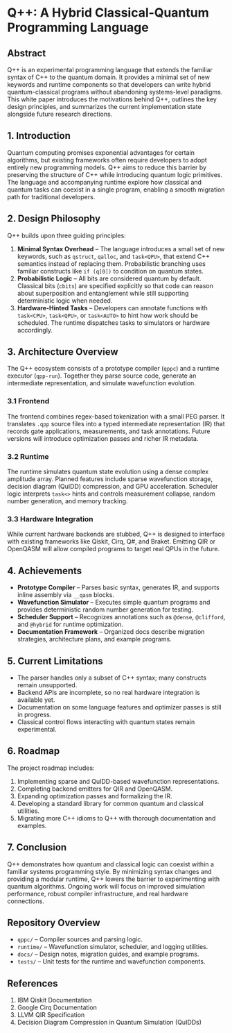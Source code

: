 # Q++: A Hybrid Classical-Quantum Programming Language

## Abstract

Q++ is an experimental programming language that extends the familiar syntax of C++ to the quantum domain. It provides a minimal set of new keywords and runtime components so that developers can write hybrid quantum-classical programs without abandoning systems-level paradigms. This white paper introduces the motivations behind Q++, outlines the key design principles, and summarizes the current implementation state alongside future research directions.

## 1. Introduction

Quantum computing promises exponential advantages for certain algorithms, but existing frameworks often require developers to adopt entirely new programming models. Q++ aims to reduce this barrier by preserving the structure of C++ while introducing quantum logic primitives. The language and accompanying runtime explore how classical and quantum tasks can coexist in a single program, enabling a smooth migration path for traditional developers.

## 2. Design Philosophy

Q++ builds upon three guiding principles:

1. **Minimal Syntax Overhead** – The language introduces a small set of new keywords, such as `qstruct`, `qalloc`, and `task<QPU>`, that extend C++ semantics instead of replacing them. Probabilistic branching uses familiar constructs like `if (q[0])` to condition on quantum states.
2. **Probabilistic Logic** – All bits are considered quantum by default. Classical bits (`cbits`) are specified explicitly so that code can reason about superposition and entanglement while still supporting deterministic logic when needed.
3. **Hardware-Hinted Tasks** – Developers can annotate functions with `task<CPU>`, `task<QPU>`, or `task<AUTO>` to hint how work should be scheduled. The runtime dispatches tasks to simulators or hardware accordingly.

## 3. Architecture Overview

The Q++ ecosystem consists of a prototype compiler (`qppc`) and a runtime executor (`qpp-run`). Together they parse source code, generate an intermediate representation, and simulate wavefunction evolution.

### 3.1 Frontend

The frontend combines regex-based tokenization with a small PEG parser. It translates `.qpp` source files into a typed intermediate representation (IR) that records gate applications, measurements, and task annotations. Future versions will introduce optimization passes and richer IR metadata.

### 3.2 Runtime

The runtime simulates quantum state evolution using a dense complex amplitude array. Planned features include sparse wavefunction storage, decision diagram (QuIDD) compression, and GPU acceleration. Scheduler logic interprets `task<>` hints and controls measurement collapse, random number generation, and memory tracking.

### 3.3 Hardware Integration

While current hardware backends are stubbed, Q++ is designed to interface with existing frameworks like Qiskit, Cirq, Q#, and Braket. Emitting QIR or OpenQASM will allow compiled programs to target real QPUs in the future.

## 4. Achievements

- **Prototype Compiler** – Parses basic syntax, generates IR, and supports inline assembly via `__qasm` blocks.
- **Wavefunction Simulator** – Executes simple quantum programs and provides deterministic random number generation for testing.
- **Scheduler Support** – Recognizes annotations such as `@dense`, `@clifford`, and `@hybrid` for runtime optimization.
- **Documentation Framework** – Organized docs describe migration strategies, architecture plans, and example programs.

## 5. Current Limitations

- The parser handles only a subset of C++ syntax; many constructs remain unsupported.
- Backend APIs are incomplete, so no real hardware integration is available yet.
- Documentation on some language features and optimizer passes is still in progress.
- Classical control flows interacting with quantum states remain experimental.

## 6. Roadmap

The project roadmap includes:

1. Implementing sparse and QuIDD-based wavefunction representations.
2. Completing backend emitters for QIR and OpenQASM.
3. Expanding optimization passes and formalizing the IR.
4. Developing a standard library for common quantum and classical utilities.
5. Migrating more C++ idioms to Q++ with thorough documentation and examples.

## 7. Conclusion

Q++ demonstrates how quantum and classical logic can coexist within a familiar systems programming style. By minimizing syntax changes and providing a modular runtime, Q++ lowers the barrier to experimenting with quantum algorithms. Ongoing work will focus on improved simulation performance, robust compiler infrastructure, and real hardware connections.

## Repository Overview

- `qppc/` – Compiler sources and parsing logic.
- `runtime/` – Wavefunction simulator, scheduler, and logging utilities.
- `docs/` – Design notes, migration guides, and example programs.
- `tests/` – Unit tests for the runtime and wavefunction components.

## References

1. IBM Qiskit Documentation
2. Google Cirq Documentation
3. LLVM QIR Specification
4. Decision Diagram Compression in Quantum Simulation (QuIDDs)


